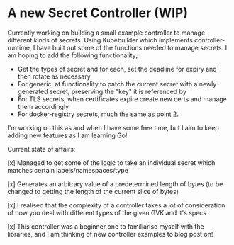 # A new Secret Controller (WIP)

Currently working on building a small example controller to manage different kinds of secrets. Using Kubebuilder which implements controller-runtime, I have built out some of the functions needed to manage secrets. I am hoping to add the following functionality;

- Get the types of secret and for each, set the deadline for expiry and then rotate as necessary
- For generic, at functionality to patch the current secret with a newly generated secret, preserving the "key" it is referenced by
- For TLS secrets, when certificates expire create new certs and manage them accordingly
- For docker-registry secrets, much the same as point 2.

I'm working on this as and when I have some free time, but I aim to keep adding new features as I am learning Go!

Current state of affairs;

[x] Managed to get some of the logic to take an individual secret which matches certain labels/namespaces/type

[x] Generates an arbitrary value of a predetermined length of bytes (to be changed to getting the length of the current slice of bytes)

[x] I realised that the complexity of a controller takes a lot of consideration of how you deal with different types of the given GVK and it's specs

[x] This controller was a beginner one to familiarise myself with the libraries, and I am thinking of new controller examples to blog post on!
